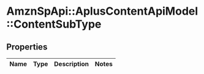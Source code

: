 # AmznSpApi::AplusContentApiModel::ContentSubType

## Properties
Name | Type | Description | Notes
------------ | ------------- | ------------- | -------------

